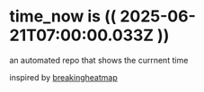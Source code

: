 # time_now is (( 2025-06-21T07:00:00.033Z ))

an automated repo that shows the currnent time

inspired by [breakingheatmap](https://github.com/breakingheatmap/breakingheatmap)